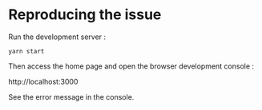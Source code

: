 # Reproducing the issue

Run the development server :

`yarn start`

Then access the home page and open the browser development console :

http://localhost:3000

See the error message in the console.
